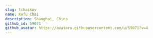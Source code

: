 ```yaml
---
slug: tchaikov
name: Kefu Chai
description: Shanghai, China
github_id: 59071
github_avatar: https://avatars.githubusercontent.com/u/59071?v=4
---
```


